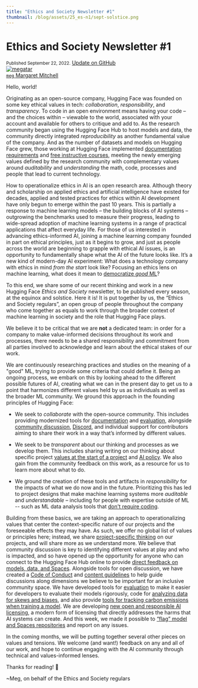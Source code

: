 ```yaml
---
title: "Ethics and Society Newsletter #1" 
thumbnail: /blog/assets/25_es-n1/sept-solstice.png
---
```


# Ethics and Society Newsletter #1

<div class="blog-metadata">
    <small>Published September 22, 2022.</small>
    <a target="_blank" class="btn no-underline text-sm mb-5 font-sans" href="https://github.com/huggingface/blog/blob/meg/ethics-society-newsletter-1/es-n1.md">
        Update on GitHub
    </a>
</div>

<div class="author-card">
    <a href="/blog/assets/25_es-n1/meg-huggingface.png"> 
        <img class="avatar avatar-user" src="https://github.com/huggingface/blog/assets/25_es-n1/meg-huggingface.png" title="megatar">
        <div class="bfc">
            <code>meg</code>
            <span class="fullname">Margaret Mitchell</span>
        </div>
    </a>
</div>


Hello, world!

Originating as an open-source company, Hugging Face was founded on some key ethical values in tech: _collaboration_, _responsibility_, and _transparency_. To code in an open environment means having your code – and the choices within – viewable to the world, associated with your account and available for others to critique and add to.  As the research community began using the Hugging Face Hub to host models and data, the community directly integrated _reproducibility_ as another fundamental value of the company. And as the number of datasets and models on Hugging Face grew, those working at Hugging Face implemented [documentation requirements](https://huggingface.co/docs/hub/models-cards) and [free instructive courses](https://huggingface.co/course/chapter1/1), meeting the newly emerging values defined by the research community with complementary values around _auditability_ and _understanding_ the math, code, processes and people that lead to current technology.

How to operationalize ethics in AI is an open research area. Although theory and scholarship on applied ethics and artificial intelligence have existed for decades, applied and tested practices for ethics within AI development have only begun to emerge within the past 10 years. This is partially a response to machine learning models – the building blocks of AI systems – outgrowing the benchmarks used to measure their progress, leading to wide-spread adoption of machine learning systems in a range of practical applications that affect everyday life. For those of us interested in advancing ethics-informed AI, joining a machine learning company founded in part on ethical principles, just as it begins to grow, and just as people across the world are beginning to grapple with ethical AI issues, is an opportunity to fundamentally shape what the AI of the future looks like. It’s a new kind of modern-day AI experiment: What does a technology company with ethics in mind _from the start_ look like? Focusing an ethics lens on machine learning, what does it mean to [democratize _good_ ML](https://huggingface.co/huggingface)?

To this end, we share some of our recent thinking and work in a new Hugging Face _Ethics and Society_ newsletter, to be published every season, at the equinox and solstice. Here it is! It is put together by us, the “Ethics and Society regulars”, an open group of people throughout the company who come together as equals to work through the broader context of machine learning in society and the role that Hugging Face plays.

We believe it to be critical that we are **not** a dedicated team: in order for a company to make value-informed decisions throughout its work and processes, there needs to be a shared responsibility and commitment from all parties involved to acknowledge and learn about the ethical stakes of our work.

We are continuously researching practices and studies on the meaning of a "good" ML, trying to provide some criteria that could define it. Being an ongoing process, we embark on this by looking ahead to the different possible futures of AI, creating what we can in the present day to get us to a point that harmonizes different values held by us as individuals as well as the broader ML community.  We ground this approach in the founding principles of Hugging Face:

- We seek to _collaborate_ with the open-source community. This includes providing modernized tools for [documentation](https://huggingface.co/docs/hub/models-cards) and [evaluation](https://huggingface.co/blog/eval-on-the-hub), alongside [community discussion](https://huggingface.co/blog/community-update), [Discord](http://discuss.huggingface.co/t/join-the-hugging-face-discord/), and individual support for contributors aiming to share their work in a way that’s informed by different values. 

- We seek to be _transparent_ about our thinking and processes as we develop them. This includes sharing writing on our thinking about specific project [values at the start of a project](https://huggingface.co/blog/ethical-charter-multimodal) and [AI policy](https://huggingface.co/blog/us-national-ai-research-resource). We also gain from the community feedback on this work, as a resource for us to learn more about what to do. 

- We ground the creation of these tools and artifacts in _responsibility_ for the impacts of what we do now and in the future. Prioritizing this has led to project designs that make machine learning systems more _auditable_ and _understandable_ – including for people with expertise outside of ML -- such as ML data analysis tools that [don't require coding](https://huggingface.co/spaces/huggingface/data-measurements-tool).

Building from these basics, we are taking an approach to operationalizing values that center the context-specific nature of our projects and the foreseeable effects they may have. As such, we offer no global list of values or principles here; instead, we share [project-specific thinking](https://huggingface.co/blog/ethical-charter-multimodal) on our projects, and will share more as we understand more. We believe that community discussion is key to identifying different values at play and who is impacted, and so have opened up the opportunity for anyone who can connect to the Hugging Face Hub online to provide [direct feedback on models, data, and Spaces](https://huggingface.co/blog/community-update). Alongside tools for open discussion, we have created a [Code of Conduct](https://huggingface.co/code-of-conduct) and [content guidelines](https://huggingface.co/content-guidelines) to help guide discussions along dimensions we believe to be important for an inclusive community space. We have developed tools for [evaluation](https://huggingface.co/blog/eval-on-the-hub) to make it easier for developers to evaluate their models rigorously, code for [analyzing data for skews and biases](https://huggingface.co/blog/data-measurements-tool), and also provide [tools for tracking carbon emissions when training a model](https://huggingface.co/blog/carbon-emissions-on-the-hub). We are developing [new open and responsible AI licensing](https://huggingface.co/blog/open_rail), a modern form of licensing that directly addresses the harms that AI systems can create. And this week, we made it possible to [“flag” model and Spaces repositories](https://twitter.com/GiadaPistilli/status/1571865167092396033) and report on any issues.

In the coming months, we will be putting together several other pieces on values and tensions. We welcome (and want!) feedback on any and all of our work, and hope to continue engaging with the AI community through technical and values-informed lenses. 

Thanks for reading! 🤗

~Meg, on behalf of the Ethics and Society regulars












